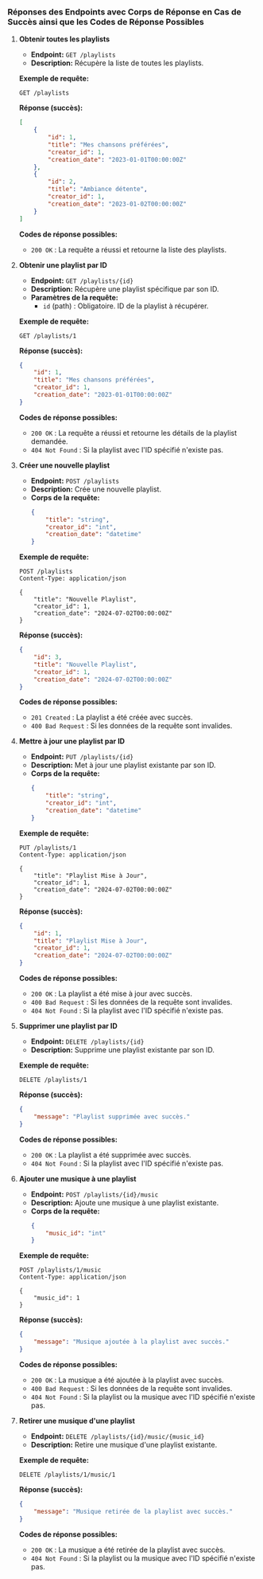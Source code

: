 ### Réponses des Endpoints avec Corps de Réponse en Cas de Succès ainsi que les Codes de Réponse Possibles


1. **Obtenir toutes les playlists**
   - **Endpoint:** `GET /playlists`
   - **Description:** Récupère la liste de toutes les playlists.

   **Exemple de requête:**
   ```
   GET /playlists
   ```

   **Réponse (succès):**
   ```json
   [
       {
           "id": 1,
           "title": "Mes chansons préférées",
           "creator_id": 1,
           "creation_date": "2023-01-01T00:00:00Z"
       },
       {
           "id": 2,
           "title": "Ambiance détente",
           "creator_id": 1,
           "creation_date": "2023-01-02T00:00:00Z"
       }
   ]
   ```

   **Codes de réponse possibles:**
   - `200 OK` : La requête a réussi et retourne la liste des playlists.

2. **Obtenir une playlist par ID**
   - **Endpoint:** `GET /playlists/{id}`
   - **Description:** Récupère une playlist spécifique par son ID.
   - **Paramètres de la requête:**
     - `id` (path) : Obligatoire. ID de la playlist à récupérer.

   **Exemple de requête:**
   ```
   GET /playlists/1
   ```

   **Réponse (succès):**
   ```json
   {
       "id": 1,
       "title": "Mes chansons préférées",
       "creator_id": 1,
       "creation_date": "2023-01-01T00:00:00Z"
   }
   ```

   **Codes de réponse possibles:**
   - `200 OK` : La requête a réussi et retourne les détails de la playlist demandée.
   - `404 Not Found` : Si la playlist avec l'ID spécifié n'existe pas.

3. **Créer une nouvelle playlist**
   - **Endpoint:** `POST /playlists`
   - **Description:** Crée une nouvelle playlist.
   - **Corps de la requête:**
     ```json
     {
         "title": "string",
         "creator_id": "int",
         "creation_date": "datetime"
     }
     ```

   **Exemple de requête:**
   ```
   POST /playlists
   Content-Type: application/json

   {
       "title": "Nouvelle Playlist",
       "creator_id": 1,
       "creation_date": "2024-07-02T00:00:00Z"
   }
   ```

   **Réponse (succès):**
   ```json
   {
       "id": 3,
       "title": "Nouvelle Playlist",
       "creator_id": 1,
       "creation_date": "2024-07-02T00:00:00Z"
   }
   ```

   **Codes de réponse possibles:**
   - `201 Created` : La playlist a été créée avec succès.
   - `400 Bad Request` : Si les données de la requête sont invalides.

4. **Mettre à jour une playlist par ID**
   - **Endpoint:** `PUT /playlists/{id}`
   - **Description:** Met à jour une playlist existante par son ID.
   - **Corps de la requête:**
     ```json
     {
         "title": "string",
         "creator_id": "int",
         "creation_date": "datetime"
     }
     ```

   **Exemple de requête:**
   ```
   PUT /playlists/1
   Content-Type: application/json

   {
       "title": "Playlist Mise à Jour",
       "creator_id": 1,
       "creation_date": "2024-07-02T00:00:00Z"
   }
   ```

   **Réponse (succès):**
   ```json
   {
       "id": 1,
       "title": "Playlist Mise à Jour",
       "creator_id": 1,
       "creation_date": "2024-07-02T00:00:00Z"
   }
   ```

   **Codes de réponse possibles:**
   - `200 OK` : La playlist a été mise à jour avec succès.
   - `400 Bad Request` : Si les données de la requête sont invalides.
   - `404 Not Found` : Si la playlist avec l'ID spécifié n'existe pas.

5. **Supprimer une playlist par ID**
   - **Endpoint:** `DELETE /playlists/{id}`
   - **Description:** Supprime une playlist existante par son ID.

   **Exemple de requête:**
   ```
   DELETE /playlists/1
   ```

   **Réponse (succès):**
   ```json
   {
       "message": "Playlist supprimée avec succès."
   }
   ```

   **Codes de réponse possibles:**
   - `200 OK` : La playlist a été supprimée avec succès.
   - `404 Not Found` : Si la playlist avec l'ID spécifié n'existe pas.

6. **Ajouter une musique à une playlist**
   - **Endpoint:** `POST /playlists/{id}/music`
   - **Description:** Ajoute une musique à une playlist existante.
   - **Corps de la requête:**
     ```json
     {
         "music_id": "int"
     }
     ```

   **Exemple de requête:**
   ```
   POST /playlists/1/music
   Content-Type: application/json

   {
       "music_id": 1
   }
   ```

   **Réponse (succès):**
   ```json
   {
       "message": "Musique ajoutée à la playlist avec succès."
   }
   ```

   **Codes de réponse possibles:**
   - `200 OK` : La musique a été ajoutée à la playlist avec succès.
   - `400 Bad Request` : Si les données de la requête sont invalides.
   - `404 Not Found` : Si la playlist ou la musique avec l'ID spécifié n'existe pas.

7. **Retirer une musique d'une playlist**
   - **Endpoint:** `DELETE /playlists/{id}/music/{music_id}`
   - **Description:** Retire une musique d'une playlist existante.

   **Exemple de requête:**
   ```
   DELETE /playlists/1/music/1
   ```

   **Réponse (succès):**
   ```json
   {
       "message": "Musique retirée de la playlist avec succès."
   }
   ```

   **Codes de réponse possibles:**
   - `200 OK` : La musique a été retirée de la playlist avec succès.
   - `404 Not Found` : Si la playlist ou la musique avec l'ID spécifié n'existe pas.